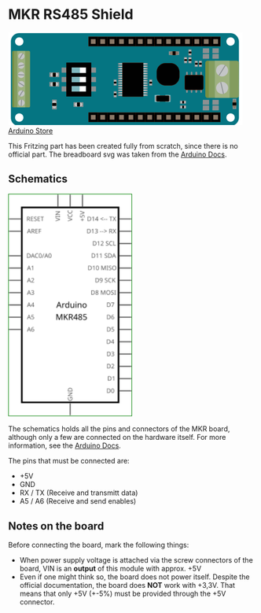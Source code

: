 # MKR RS485 Shield
![MKR 485 Shield](MKR_485_breadboard.svg)
[Arduino Store](https://store.arduino.cc/products/arduino-mkr-485-shield)

This Fritzing part has been created fully from scratch, since there is no official part. The breadboard svg was taken from the [Arduino Docs](https://docs.arduino.cc/hardware/mkr-485-shield).

## Schematics
<img src="MKR_485_schematic.svg" width="250rem" style="border: 1px solid green">

The schematics holds all the pins and connectors of the MKR board, although only a few are connected on the hardware itself. For more information, see the [Arduino Docs](https://docs.arduino.cc/hardware/mkr-485-shield).

The pins that must be connected are:
- +5V
- GND
- RX / TX (Receive and transmitt data)
- A5 / A6 (Receive and send enables)

## Notes on the board

Before connecting the board, mark the following things:
- When power supply voltage is attached via the screw connectors of the board, VIN is an **output** of this module with approx. +5V
- Even if one might think so, the board does not power itself. Despite the official documentation, the board does **NOT** work with +3,3V. That means that only +5V (+-5%) must be provided through the +5V connector.

